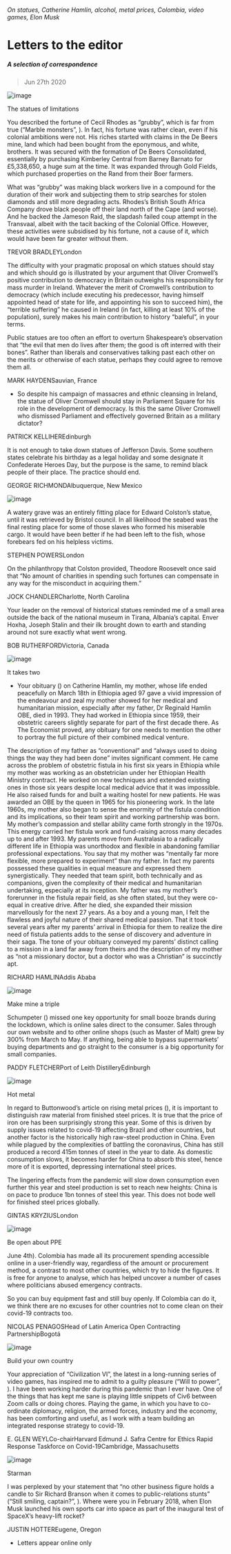 ###### On statues, Catherine Hamlin, alcohol, metal prices, Colombia, video games, Elon Musk
# Letters to the editor 
##### A selection of correspondence 
> Jun 27th 2020 

![image](images/20200613_LDP002.jpg) 

The statues of limitations
You described the fortune of Cecil Rhodes as “grubby”, which is far from true (“Marble monsters”, ). In fact, his fortune was rather clean, even if his colonial ambitions were not. His riches started with claims in the De Beers mine, land which had been bought from the eponymous, and white, brothers. It was secured with the formation of De Beers Consolidated, essentially by purchasing Kimberley Central from Barney Barnato for £5,338,650, a huge sum at the time. It was expanded through Gold Fields, which purchased properties on the Rand from their Boer farmers.

What was “grubby” was making black workers live in a compound for the duration of their work and subjecting them to strip searches for stolen diamonds and still more degrading acts. Rhodes’s British South Africa Company drove black people off their land north of the Cape (and worse). And he backed the Jameson Raid, the slapdash failed coup attempt in the Transvaal, albeit with the tacit backing of the Colonial Office. However, these activities were subsidised by his fortune, not a cause of it, which would have been far greater without them.
TREVOR BRADLEYLondon
The difficulty with your pragmatic proposal on which statues should stay and which should go is illustrated by your argument that Oliver Cromwell’s positive contribution to democracy in Britain outweighs his responsibility for mass murder in Ireland. Whatever the merit of Cromwell’s contribution to democracy (which include executing his predecessor, having himself appointed head of state for life, and appointing his son to succeed him), the “terrible suffering” he caused in Ireland (in fact, killing at least 10% of the population), surely makes his main contribution to history “baleful”, in your terms.
Public statues are too often an effort to overturn Shakespeare’s observation that “the evil that men do lives after them; the good is oft interred with their bones”. Rather than liberals and conservatives talking past each other on the merits or otherwise of each statue, perhaps they could agree to remove them all.
MARK HAYDENSauvian, France
* So despite his campaign of massacres and ethnic cleansing in Ireland, the statue of Oliver Cromwell should stay in Parliament Square for his role in the development of democracy. Is this the same Oliver Cromwell who dismissed Parliament and effectively governed Britain as a military dictator?
PATRICK KELLIHEREdinburgh
It is not enough to take down statues of Jefferson Davis. Some southern states celebrate his birthday as a legal holiday and some designate it Confederate Heroes Day, but the purpose is the same, to remind black people of their place. The practice should end.
GEORGE RICHMONDAlbuquerque, New Mexico
![image](images/20200613_BRP001_0.jpg) 

A watery grave was an entirely fitting place for Edward Colston’s statue, until it was retrieved by Bristol council. In all likelihood the seabed was the final resting place for some of those slaves who formed his miserable cargo. It would have been better if he had been left to the fish, whose forebears fed on his helpless victims.
STEPHEN POWERSLondon
On the philanthropy that Colston provided, Theodore Roosevelt once said that “No amount of charities in spending such fortunes can compensate in any way for the misconduct in acquiring them.”
JOCK CHANDLERCharlotte, North Carolina
Your leader on the removal of historical statues reminded me of a small area outside the back of the national museum in Tirana, Albania’s capital. Enver Hoxha, Joseph Stalin and their ilk brought down to earth and standing around not sure exactly what went wrong.
BOB RUTHERFORDVictoria, Canada
![image](images/20200411_OBP001.jpg) 

It takes two
* Your obituary () on Catherine Hamlin, my mother, whose life ended peacefully on March 18th in Ethiopia aged 97 gave a vivid impression of the endeavour and zeal my mother showed for her medical and humanitarian mission, especially after my father, Dr Reginald Hamlin OBE, died in 1993. They had worked in Ethiopia since 1959, their obstetric careers slightly separate for part of the first decade there. As The Economist proved, any obituary for one needs to mention the other to portray the full picture of their combined medical venture. 
The description of my father as “conventional” and “always used to doing things the way they had been done” invites significant comment. He came across the problem of obstetric fistula in his first six years in Ethiopia while my mother was working as an obstetrician under her Ethiopian Health Ministry contract. He worked on new techniques and extended existing ones in those six years despite local medical advice that it was impossible. He also raised funds for and built a waiting hostel for new patients. He was awarded an OBE by the queen in 1965 for his pioneering work. In the late 1960s, my mother also began to sense the enormity of the fistula condition and its implications, so their team spirit and working partnership was born. My mother’s compassion and stellar ability came forth strongly in the 1970s. This energy carried her fistula work and fund-raising across many decades up to and after 1993. My parents move from Australasia to a radically different life in Ethiopia was unorthodox and flexible in abandoning familiar professional expectations. You say that my mother was “mentally far more flexible, more prepared to experiment” than my father. In fact my parents possessed these qualities in equal measure and expressed them synergistically. They needed that team spirit, both technically and as companions, given the complexity of their medical and humanitarian undertaking, especially at its inception. My father was my mother’s forerunner in the fistula repair field, as she often stated, but they were co-equal in creative drive. After he died, she expanded their mission marvellously for the next 27 years. As a boy and a young man, I felt the flawless and joyful nature of their shared medical passion. That it took several years after my parents’ arrival in Ethiopia for them to realize the dire need of fistula patients adds to the sense of discovery and adventure in their saga. The tone of your obituary conveyed my parents’ distinct calling to a mission in a land far away from theirs and the description of my mother as “not a missionary doctor, but a doctor who was a Christian” is succinctly apt.
RICHARD HAMLINAddis Ababa
![image](images/20200523_WBD000.jpg) 

Make mine a triple
Schumpeter () missed one key opportunity for small booze brands during the lockdown, which is online sales direct to the consumer. Sales through our own website and to other online shops (such as Master of Malt) grew by 300% from March to May. If anything, being able to bypass supermarkets’ buying departments and go straight to the consumer is a big opportunity for small companies.
PADDY FLETCHERPort of Leith DistilleryEdinburgh
![image](images/20200613_FND001.jpg) 

Hot metal
In regard to Buttonwood’s article on rising metal prices (), it is important to distinguish raw material from finished steel prices. It is true that the price of iron ore has been surprisingly strong this year. Some of this is driven by supply issues related to covid-19 affecting Brazil and other countries, but another factor is the historically high raw-steel production in China. Even while plagued by the complexities of battling the coronavirus, China has still produced a record 415m tonnes of steel in the year to date. As domestic consumption slows, it becomes harder for China to absorb this steel, hence more of it is exported, depressing international steel prices.
The lingering effects from the pandemic will slow down consumption even further this year and steel production is set to reach new heights: China is on pace to produce 1bn tonnes of steel this year. This does not bode well for finished steel prices globally.
GINTAS KRYZIUSLondon
![image](images/20200606_AMP003_0.jpg) 

Be open about PPE
June 4th). Colombia has made all its procurement spending accessible online in a user-friendly way, regardless of the amount or procurement method, a contrast to most other countries, which try to hide the figures. It is free for anyone to analyse, which has helped uncover a number of cases where politicians abused emergency contracts.
So you can buy equipment fast and still buy openly. If Colombia can do it, we think there are no excuses for other countries not to come clean on their covid-19 contracts too.
NICOLAS PENAGOSHead of Latin America Open Contracting PartnershipBogotá
![image](images/20200530_BKP004_0.jpg) 

Build your own country
Your appreciation of “Civilization VI”, the latest in a long-running series of video games, has inspired me to admit to a guilty pleasure (“Will to power”, ). I have been working harder during this pandemic than I ever have. One of the things that has kept me sane is playing little snippets of Civ6 between Zoom calls or doing chores. Playing the game, in which you have to co-ordinate diplomacy, religion, the armed forces, industry and the economy, has been comforting and useful, as I work with a team building an integrated response strategy to covid-19.
E. GLEN WEYLCo-chairHarvard Edmund J. Safra Centre for Ethics Rapid Response Taskforce on Covid-19Cambridge, Massachusetts
![image](images/20200613_WBP001.jpg) 

Starman
I was perplexed by your statement that “no other business figure holds a candle to Sir Richard Branson when it comes to public-relations stunts” (“Still smiling, captain?”, ). Where were you in February 2018, when Elon Musk launched his own sports car into space as part of the inaugural test of SpaceX’s heavy-lift rocket?
JUSTIN HOTTEREugene, Oregon
* Letters appear online only
